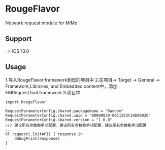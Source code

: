 # RougeFlavor
Network request module for MiMo

## Support
· > iOS 13.0

## Usage

1.导入RougeFlavor.framework到您的项目中
2.在项目-> Target -> General -> Framework,Libraries, and Embedded content中，添加EMRequestTool.framework
3.项目中 
``` 
import RougeFlavor 
```
```
RequestParameterConfig.shared.packageName = "Random"
RequestParameterConfig.shared.uuid = "00008020-0011353C34DA002E"
RequestParameterConfig.shared.version = "1.0.0"
/// 建议所有参数都手动配置，建议所有参数都手动配置，建议所有参数都手动配置
...
RF.request(.InitAPI) { response in
    debugPrint(response)
}
```
